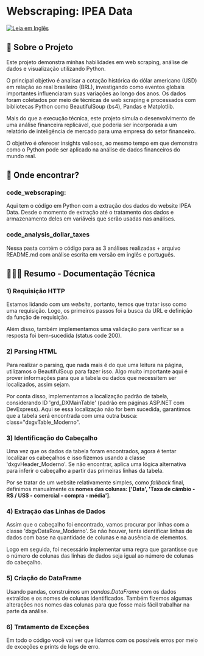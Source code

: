 # Webscraping: IPEA Data

[![Leia em Inglês](https://img.shields.io/badge/Ler%20em-Inglês-blue)](README_eng.md)

## 💼 Sobre o Projeto

Este projeto demonstra minhas habilidades em web scraping, análise de dados e visualização utilizando Python.

O principal objetivo é analisar a cotação histórica do dólar americano (USD) em relação ao real brasileiro (BRL), investigando como eventos globais importantes influenciaram suas variações ao longo dos anos. Os dados foram coletados por meio de técnicas de web scraping e processados com bibliotecas Python como BeautifulSoup (bs4), Pandas e Matplotlib.

Mais do que a execução técnica, este projeto simula o desenvolvimento de uma análise financeira replicável, que poderia ser incorporada a um relatório de inteligência de mercado para uma empresa do setor financeiro.

O objetivo é oferecer insights valiosos, ao mesmo tempo em que demonstra como o Python pode ser aplicado na análise de dados financeiros do mundo real.


## 🔎 Onde encontrar?

### code_webscraping:
Aqui tem o código em Python com a extração dos dados do website IPEA Data. Desde o momento de extração até o tratamento dos dados e armazenamento deles em variáveis que serão usadas nas análises.

### code_analysis_dollar_taxes

Nessa pasta contém o código para as 3 análises realizadas + arquivo README.md com análise escrita em versão em inglês e português.


## 👩🏻‍💻 Resumo - Documentação Técnica

### 1) Requisição HTTP

Estamos lidando com um _website_, portanto, temos que tratar isso como uma requisição. Logo, os primeiros passos foi a busca da URL e definição da função de requisição.

Além disso, também implementamos uma validação para verificar se a resposta foi bem-sucedida (status code 200).

### 2) Parsing HTML

Para realizar o parsing, que nada mais é do que uma leitura na página, utilizamos o BeautifulSoup para fazer isso. Algo muito importante aqui é prover informações para que a tabela ou dados que necessitem ser localizados, assim sejam. 

Por conta disso, implementamos a localização padrão de tabela, considerando ID 'grd_DXMainTable' (padrão em páginas ASP.NET com DevExpress).
Aqui se essa localização não for bem sucedida, garantimos que a tabela será encontrada com uma outra busca:  class="dxgvTable_Moderno".


### 3) Identificação do Cabeçalho

Uma vez que os dados da tabela foram encontrados, agora é tentar localizar os cabeçalhos e isso fizemos usando a classe 'dxgvHeader_Moderno'.
Se não encontrar, aplica uma lógica alternativa para inferir o cabeçalho a partir das primeiras linhas da tabela.

Por se tratar de um website relativamente simples, como _fallback_ final, definimos manualmente os **nomes das colunas: ['Data', 'Taxa de câmbio - R$ / US$ - comercial - compra - média'].**

### 4) Extração das Linhas de Dados

Assim que o cabeçalho foi encontrado, vamos procurar por linhas com a classe 'dxgvDataRow_Moderno'.
Se não houver, tenta identificar linhas de dados com base na quantidade de colunas e na ausência de elementos.

Logo em seguida, foi necessário implementar uma regra que garantisse que o número de colunas das linhas de dados seja igual ao número de colunas do cabeçalho.

### 5) Criação do DataFrame

Usando pandas, construímos um _pandas.DataFrame_ com os dados extraídos e os nomes de colunas identificados. Também fizemos algumas alterações nos nomes das colunas para que fosse mais fácil trabalhar na parte da análise.

### 6) Tratamento de Exceções

Em todo o código você vai ver que lidamos com os possíveis erros por meio de exceções e prints de logs de erro.
